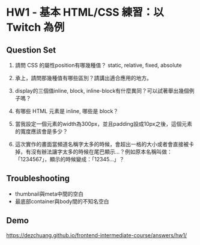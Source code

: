 
# HW1 - 基本 HTML/CSS 練習：以 Twitch 為例

## Question Set
1. 請問 CSS 的屬性position有哪幾種值？
static, relative, fixed, absolute

2. 承上，請問那幾種值有哪些區別？請講出適合應用的地方。

3. display的三個值inline, block, inline-block有什麼異同？可以試著舉出幾個例子嗎？

4. 有哪些 HTML 元素是 inline, 哪些是 block？

5. 當我設定一個元素的width為300px，並且padding設成10px之後，這個元素的寬度應該會是多少？

6. 這次實作的畫面當頻道名稱字太多的時候，會超出一格的大小或者會直接被卡掉，有沒有辦法讓字太多的時候在尾巴顯示...？例如原本名稱叫做：「1234567」，顯示的時候變成：「12345...」？

## Troubleshooting
* thumbnail與meta中間的空白
* 最底部container與body間的不知名空白

## Demo
https://dezchuang.github.io/frontend-intermediate-course/answers/hw1/
